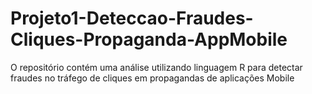 # Projeto1-Deteccao-Fraudes-Cliques-Propaganda-AppMobile
O repositório contém uma análise utilizando linguagem R para detectar fraudes no tráfego de cliques em propagandas de aplicações Mobile
